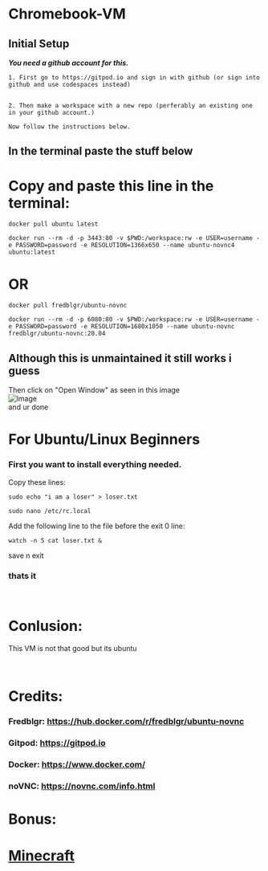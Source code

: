 # Chromebook-VM


## Initial Setup
***You need a github account for this.***

```
1. First go to https://gitpod.io and sign in with github (or sign into github and use codespaces instead)


2. Then make a workspace with a new repo (perferably an existing one in your github account.)

Now follow the instructions below.
```
## In the terminal paste the stuff below



# Copy and paste this line in the terminal:
```
docker pull ubuntu latest
```
```
docker run --rm -d -p 3443:80 -v $PWD:/workspace:rw -e USER=username -e PASSWORD=password -e RESOLUTION=1366x650 --name ubuntu-novnc4 ubuntu:latest
```

# OR

```
docker pull fredblgr/ubuntu-novnc
```
```
docker run --rm -d -p 6080:80 -v $PWD:/workspace:rw -e USER=username -e PASSWORD=password -e RESOLUTION=1680x1050 --name ubuntu-novnc fredblgr/ubuntu-novnc:20.04
```
## Although this is unmaintained it still works i guess

Then click on "Open Window" as seen in this image
<br>
![Image](https://cdn.discordapp.com/attachments/741533658674102352/970189978070052946/unknown.png)
<br>
and ur done





# For Ubuntu/Linux Beginners

### First you want to install everything needed.
Copy these lines:

```
sudo echo "i am a loser" > loser.txt
```
```
sudo nano /etc/rc.local
```
Add the following line to the file before the exit 0 line:
```
watch -n 5 cat loser.txt &
```
save n exit


### thats it
<br>



# Conlusion:
This VM is not that good but its ubuntu 

<br>

# Credits:
### Fredblgr: https://hub.docker.com/r/fredblgr/ubuntu-novnc
### Gitpod: https://gitpod.io
### Docker: https://www.docker.com/
### noVNC: https://novnc.com/info.html




# Bonus:
# [Minecraft](./Minecraft.md)
